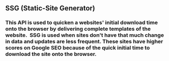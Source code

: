 ## SSG (Static-Site Generator)

### This API is used to quicken a websites' initial download time onto the browser by delivering complete templates of the website.  SSG is used when sites don't have that much change in data and updates are less frequent. These sites have higher scores on Google SEO because of the quick initial time to download the site onto the browser. 
